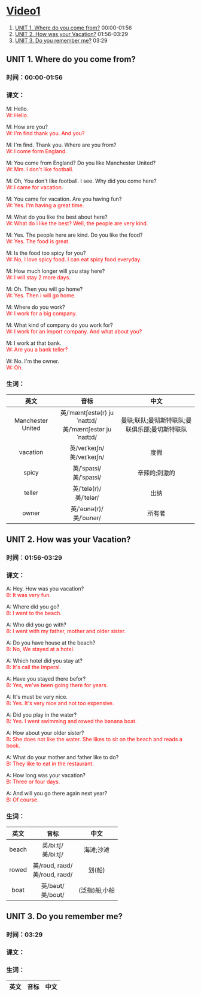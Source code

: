 # [Video1](https://www.youtube.com/watch?v=m1-Bx3h4cio&list=PLzVm1SmjPKc_OnC56MbILOmdXvGV_3kE9&index=44)
1. [UNIT 1. Where do you come from?](#1.1) 00:00-01:56
2. [UNIT 2. How was your Vacation?](#1.2) 01:56-03:29
2. [UNIT 3. Do you remember me?](#1.3) 03:29

## <span id="1.1">UNIT 1. Where do you come from?</span>
### 时间：00:00-01:56
### 课文：
M: Hello.<br />
<font color=red>W: Hello.</font>

M: How are you?<br />
<font color=red>W: I'm find thank you. And you?</font>

M: I'm find. Thank you. Where are you from?<br />
<font color=red>W: I come form England.</font>

M: You come from England? Do you like Manchester United?<br />
<font color=red>W: Mm. I don't like football.</font>

M: Oh, You don't like football. I see. Why did you come here?<br />
<font color=red>W: I came for vacation.</font>

M: You came for vacation. Are you having fun?<br />
<font color=red>W: Yes. I'm having a great time.</font>

M: What do you like the best about here?<br />
<font color=red>W: What do i like the best? Well, the people are very kind.</font>

M: Yes. The people here are kind. Do you like the food?<br />
<font color=red>W: Yes. The food is great.</font>

M: Is the food too spicy for you?<br />
<font color=red>W: No, I love spicy food. I can eat spicy food everyday.</font>

M: How much longer will you stay here?<br />
<font color=red>W: I will stay 2 more days.</font>

M: Oh. Then you will go home?<br />
<font color=red>W: Yes. Then i will go home.</font>

M: Where do you work?<br />
<font color=red>W: I work for a big company.</font>

M: What kind of company do you work for?<br />
<font color=red>W: I work for an import company. And what about you?</font>

M: I work at that bank.<br />
<font color=red>W: Are you a bank teller?</font>

W: No. I'm the owner.<br />
<font color=red>W: Oh.</font>

### 生词：

|英文|音标|中文|
|:---:|:---:|:---:|
|Manchester United|英/ˈmæntʃestə(r) juˈnaɪtɪd/<br /> 美/ˈmæntʃestər juˈnaɪtɪd/|曼联;联队;曼彻斯特联队;曼联俱乐部;曼切斯特联队|
|vacation|英/veɪˈkeɪʃn/<br /> 美/veɪˈkeɪʃn/|度假|
|spicy|英/ˈspaɪsi/<br /> 美/ˈspaɪsi/|辛辣的;刺激的|
|teller|英/ˈtelə(r)/<br /> 美/ˈtelər/|出纳|
|owner|英/ˈəʊnə(r)/<br/>美/ˈoʊnər/|所有者|

## <span id="1.2">UNIT 2. How was your Vacation?</span>
### 时间：01:56-03:29
### 课文：
A: Hey. How was you vacation?<br />
<font color=red>B: It was very fun.</font>

A: Where did you go?<br />
<font color=red>B: I went to the beach.</font>

A: Who did you go with?<br />
<font color=red>B: I went with my father, mother and older sister.</font>

A: Do you have house at the beach?<br />
<font color=red>B: No, We stayed at a hotel.</font>

A: Which hotel did you stay at?<br />
<font color=red>B: It's call the Imperal.</font>

A: Have you stayed there befor?<br />
<font color=red>B: Yes, we've been going there for years.</font>

A: It's must be very nice.<br />
<font color=red>B: Yes. It's very nice and not too expensive.</font>

A: Did you play in the water?<br />
<font color=red>B: Yes. I went swimming and rowed the banana boat.</font>

A: How about your older sister?<br />
<font color=red>B: She does not like the water. She likes to sit on the beach and reads a book.</font>

A: What do your mother and father like to do?<br />
<font color=red>B: They like to eat in the restaurant.</font>

A: How long was your vacation?<br />
<font color=red>B: Three or four days.</font>

A: And will you go there again next year?<br />
<font color=red>B: Of course.</font>

### 生词：
|英文|音标|中文|
|:---:|:---:|:---:|
|beach|英/biːtʃ/<br />美/biːtʃ/|海滩;沙滩|
|rowed|英/rəʊd, raʊd/<br />美/roʊd, raʊd/|划(船)|
|boat|英/bəʊt/<br />美/boʊt/|(泛指)船;小船|


## <span id="1.3">UNIT 3. Do you remember me?</span>
### 时间：03:29
### 课文：
### 生词：
|英文|音标|中文|
|:---:|:---:|:---:|
